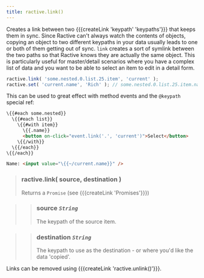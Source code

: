 ```yaml
---
title: ractive.link()
---
```


Creates a link between two {{{createLink 'keypath' 'keypaths'}}} that keeps them in sync. Since Ractive can't always watch the contents of objects, copying an object to two different keypaths in your data usually leads to one or both of them getting out of sync. `link` creates a sort of symlink between the two paths so that Ractive knows they are actually the same object. This is particularly useful for master/detail scenarios where you have a complex list of data and you want to be able to select an item to edit in a detail form.

```js
ractive.link( 'some.nested.0.list.25.item', 'current' );
ractive.set( 'current.name', 'Rich' ); // some.nested.0.list.25.item.name is also updated to be 'Rich'
```

This can be used to great effect with method events and the `@keypath` special ref:
```html
\{{#each some.nested}}
  \{{#each list}}
    \{{#with item}}
      \{{.name}}
      <button on-click="event.link('.', 'current')">Select</button>
    \{{/with}}
  \{{/each}}
\{{/each}}

Name: <input value="\{{~/current.name}}" />
```

> ### ractive.link( source, destination )
> Returns a `Promise` (see {{{createLink 'Promises'}}})

> > ### **source** *`String`*
> > The keypath of the source item.

> > ### **destination** *`String`*
> > The keypath to use as the destination - or where you'd like the data 'copied'.

Links can be removed using {{{createLink 'ractive.unlink()'}}}.
